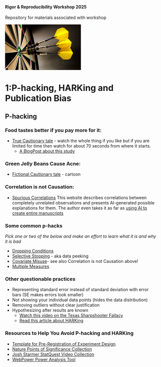 #### Rigor & Reproducibility Workshop 2025
 Repository for materials associated with workshop
 
<img src="Assets/img/darts.png" width="250" height="150">

# 1:P-hacking, HARKing and Publication Bias

## P-hacking

### Food tastes better if you pay more for it:
* [True Cautionary tale](https://youtu.be/Gx0fAjNHb1M?si=PfmYEN1ege_FOjBg&t=331) - watch the whole thing if you like but if you are limited for time then watch for about 70 seconds from where it starts.  
    * [A BlogPost about this study](https://www.science.org/content/blog-post/gotta-be-conclusion-here-somewhere)

### Green Jelly Beans Cause Acne:
* [Fictional Cautionary tale](https://xkcd.com/882/) - cartoon

### Correlation is not Causation:
* [Spurious Correlations](https://www.tylervigen.com/spurious-correlations)  This website describes correlations between completely unrelated observations and presents AI-generated possible explanations for them. The author even takes it as far as [using AI to create entire manuscripts](https://tylervigen.com/spurious-scholar)

### Some common p-hacks
_Pick one or two of the below and make an effort to learn what it is and why it is bad_
* [Dropping Conditions](https://youtu.be/u_jxEpQsOfI?si=PYgA7QzKI0WNnFpm&t=61)
* [Selective Stopping](https://youtu.be/qO57DH8gG9Q?si=tUKcr0Wb5Uue35T9&t=43) - aka data peeking  
* [Covariate Misuse](https://youtu.be/kGM2jT60SiE?si=powcGFryLCxv3L4W&t=95)- see also Correlation is not Causation above!
* [Multiple Measures](https://youtu.be/jiXmVjJTSmM?si=g9etZtGnMg5HbZSv&t=70)  

### Other questionable practices
* Representing standard error instead of standard deviation with error bars (SE makes errors look smaller)
* Not showing your individual data points (hides the data distribution)
* Removing outliers without clear justification
* Hypothesizing after results are known   
    * [Watch this video on the Texas Sharpshooter Fallacy](https://youtu.be/_tcBsryYd6s?si=xvdBraZwPGwLecZX&t=18)   
    * [Read this article about HARKing](https://embassy.science/wiki/Theme:Cc742a7b-826d-4201-b33e-457f2ef79fb9) 

### Resources to Help You Avoid P-hacking and HARKing
* [Template for Pre-Registration of Experiment Design](https://docs.google.com/document/d/1gkN0Jp6Gu7GIA4Ne4YCDZ61nCLQRgt32moRdUg9AnVg/edit?usp=sharing)
* [Nature Points of Significance Collection](https://www.nature.com/collections/qghhqm/pointsofsignificance)  
* [Josh Starmer StatQuest Video Collection](https://www.youtube.com/@statquest)  
* [WebPower Power Analysis Tool](https://rdrr.io/cran/WebPower/)  




